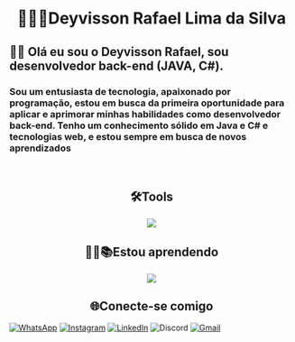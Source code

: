 <h1 align=center>👨🏾‍💻Deyvisson Rafael Lima da Silva</h1>

<h2>👋🏾 Olá eu sou o Deyvisson Rafael, sou desenvolvedor back-end (JAVA, C#).</h2>
   <h3 >Sou um entusiasta de tecnologia, apaixonado por programação, estou em busca da primeira oportunidade para aplicar e aprimorar minhas habilidades como desenvolvedor back-end. Tenho um conhecimento sólido em Java e C# e tecnologias web, e estou sempre em busca de novos aprendizados</h3>

</br>
<h2 align=center>🛠️Tools</h2>
  <p align = center>
  <a href="https://skillicons.dev">    
    <img src="https://skillicons.dev/icons?i=git,github,gitlab,windows,cs,dotnet,visualstudio,linux,java,spring,idea,ubuntu,debian,redhat,vscode&perline=5" />
  </a>
</p>

<h2 align = center> ✍🏾📚Estou aprendendo </h2>
<p align=center>
  <a href="https://skillicons.dev">    
    <img src="https://skillicons.dev/icons?i=aws,mongodb,mysql,py,angular,docker,kubernetes" />
  </a>
</p>

<h2 align=center>🌐Conecte-se comigo</h2>

[![WhatsApp](https://img.shields.io/badge/WhatsApp-25D366?style=for-the-badge&logo=whatsapp&logoColor=white)](https://wa.me/558197501837)
[![Instagram](https://img.shields.io/badge/Instagram-%23E4405F.svg?style=for-the-badge&logo=Instagram&logoColor=white)](https://www.instagram.com/life.script.code/)
[![LinkedIn](https://img.shields.io/badge/linkedin-%230077B5.svg?style=for-the-badge&logo=linkedin&logoColor=white)](https://www.linkedin.com/in/deyvisson-rafael-lima-da-silva/)
![Discord](https://img.shields.io/badge/Discord-%235865F2.svg?style=for-the-badge&logo=discord&logoColor=white)
[![Gmail](https://img.shields.io/badge/Gmail-D14836?style=for-the-badge&logo=gmail&logoColor=white)](mailto:deyvissonrafael018@gmail.com)
